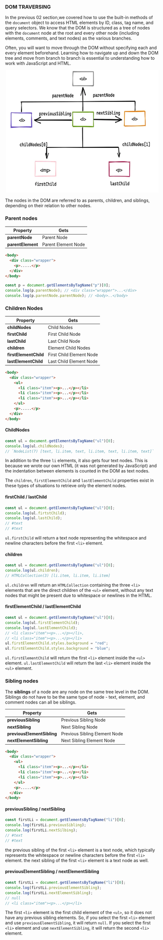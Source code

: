 ### DOM TRAVERSING

In the previous 02 section,we covered how to use the built-in methods of the `document` object to access HTML elements by ID, class, tag name, and query selectors. We know that the DOM is structured as a tree of nodes with the `document` node at the root and every other node (including elements, comments, and text nodes) as the various branches.

Often, you will want to move through the DOM without specifying each and every element beforehand. Learning how to navigate up and down the DOM tree and move from branch to branch is essential to understanding how to work with JavaScript and HTML.

<p align="center">
  <img width="500" height="400" src="./pictures/1_-uJ2-BF-kGMUy55GhXy0Bg.webp">
</p>

The nodes in the DOM are referred to as parents, children, and siblings, depending on their relation to other nodes.

### Parent nodes

| Property          | Gets                |
| ----------------- | ------------------- |
| **parentNode**    | Parent Node         |
| **parentElement** | Parent Element Node |

```html
<body>
  <div class="wrapper">
    <p>.....</p>
  </div>
</body>
```

```javascript
const p = document.getElementsByTagName("p")[0];
console.log(p.parentNode); // <div class="wrapper">...</div>
console.log(p.parentNode.parentNode); // <body>..</body>
```

### Children Nodes

| Property              | Gets                     |
| --------------------- | ------------------------ |
| **childNodes**        | Child Nodes              |
| **firstChild**        | First Child Node         |
| **lastChild**         | Last Child Node          |
| **children**          | Element Child Nodes      |
| **firstElementChild** | First Child Element Node |
| **lastElementChild**  | Last Child Element Node  |

```html
<body>
  <div class="wrapper">
    <ul>
      <li class="item"><p>...</p></li>
      <li class="item"><p>...</p></li>
      <li class="item"><p>...</p></li>
    </ul>
    <p>.....</p>
  </div>
</body>
```

#### ChildNodes

```javascript
const ul = document.getElementsByTagName("ul")[0];
console.log(ul.childNodes);
// `NodeList(7) [text, li.item, text, li.item, text, li.item, text]`
```

In addition to the three `li` elements, it also gets four text nodes. This is because we wrote our own HTML (it was not generated by JavaScript) and the indentation between elements is counted in the DOM as text nodes.

The `children`, `firstElementChild` and `lastElementChild` properties exist in these types of situations to retrieve only the element nodes.

#### firstChild / lastChild

```javascript
const ul = document.getElementsByTagName("ul")[0];
console.log(ul.firtstChild);
console.log(ul.lastChild);
// #text
// #text
```

`ul.firstChild` will return a text node representing the whitespace and newline characters before the first `<li>` element.

#### children

```javascript
const ul = document.getElementsByTagName("ul")[0];
console.log(ul.children);
// HTMLCollection(3) [li.item, li.item, li.item]
```

`ul.children` will return an `HTMLCollection` containing the three `<li>` elements that are the direct children of the `<ul>` element, without any text nodes that might be present due to whitespace or newlines in the HTML.

#### firstElementChild / lastElementChild

```javascript
const ul = document.getElementsByTagName("ul")[0];
console.log(ul.firstElementChild);
console.log(ul.lastElementChild);
// <li class="item"><p>...</p></li>,
// <li class="item"><p>...</p></li>
ul.firstElementChild.styles.background = "red";
ul.firstElementChild.styles.background = "blue";
```

`ul.firstElementChild` will return the first `<li>` element inside the `<ul>` element. `ul.lastElementChild` will return the last `<li>` element inside the `<ul>` element.

### Sibling nodes

The **siblings** of a node are any node on the same tree level in the DOM. Siblings do not have to be the same type of node - text, element, and comment nodes can all be siblings.

| Property                   | Gets                          |
| -------------------------- | ----------------------------- |
| **previousSibling**        | Previous Sibling Node         |
| **nextSibling**            | Next Sibling Node             |
| **previousElementSibling** | Previous Sibling Element Node |
| **nextElementSibling**     | Next Sibling Element Node     |

```html
<body>
  <div class="wrapper">
    <ul>
      <li class="item"><p>...</p></li>
      <li class="item"><p>...</p></li>
      <li class="item"><p>...</p></li>
    </ul>
    <p>.....</p>
  </div>
</body>
```

#### previousSibling / nextSibling

```javascript
const firstLi = document.getElementsByTagName("li")[0];
console.log(firstLi.previousSibling);
console.log(firstLi.nextSilbing);
// #text
// #text
```

the previous sibling of the first `<li>` element is a text node, which typically represents the whitespace or newline characters before the first `<li>` element. the next sibling of the first `<li>` element is a text node as well.

#### previousElementSibling / nextElementSibling

```javascript
const firstLi = document.getElementsByTagName("li")[0];
console.log(firstLi.previousElementSibling);
console.log(firstLi.nextElementSibling);
// null
// <li class="item"><p>...</p></li>
```

The first `<li>` element is the first child element of the `<ul>`, so it does not have any previous sibling elements. So, if you select the first `<li>` element and use `previousElementSibling`, it will return `null`. If you select the first `<li>` element and use `nextElementSibling`, it will return the second `<li>` element.
